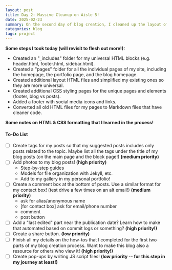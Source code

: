 ```yaml
---
layout: post
title: Day 2: Massive Cleanup on Aisle 5!
date: 2025-02-23
summary: On the second day of blog creation, I cleaned up the layout of my site and the organization of my files so it is much much more intuitive in my repository now. I feel like I have the foundation of my blog fully set up and also fixed the HTML and Markdown integration for other pages of my site besides the blog. I have fixed all my permalinks and created a new folder to host any of my repeated code (e.g. footers and headers across all pages) so I am not writing the same block in every layout or page. 
categories: blog
tags: project
---
```


**Some steps I took today (will revisit to flesh out more!):**
- Created an "_includes" folder for my universal HTML blocks (e.g. header.html, footer.html, sidebar.html). 
- Created a "pages" folder for all the individual pages of my site, including the homepage, the portfolio page, and the blog homepage. 
- Created additional layout HTML files and simplified my existing ones so they are more universal. 
- Created additional CSS styling pages for the unique pages and elements (footer, blog vs posts). 
- Added a footer with social media icons and links.
- Converted all old HTML files for my pages to Markdown files that have cleaner code. 

**Some notes on HTML & CSS formatting that I learned in the process!**

#### To-Do List

- [ ] Create tags for my posts so that my suggested posts includes only posts related to the topic. Maybe list all the tags under the title of my blog posts (on the main page and the block page!) **(medium priority)**
- [ ] Add photos to my blog posts! **(high priority)** 
    - Step-by-step guides
    - Models for file organization with Jekyll, etc.
    - Add to my gallery in my personal portfolio!
- [ ] Create a comment box at the bottom of posts. Use a similar format for my contact box! (test drive a few times on an alt email!) **(medium priority)**
    - ask for alias/anonymous name
    - [for contact box] ask for email/phone number
    - comment
    - post button
- [ ] Add a "last edited" part near the publication date? Learn how to make that automated based on commit logs or something? **(high priority!)**
- [ ] Create a share button. **(low priority)**
- [ ] Finish all my details on the how-tos that I completed for the first two parts of my blog creation process. Want to make this blog also a resource for others who view it! **(high priority!)**
- [ ] Create pop-ups by writing JS script files! **(low priority -- for this step in my journey at least!)**